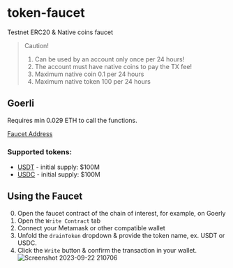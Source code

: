 # token-faucet
Testnet ERC20 & Native coins faucet

> Caution!
> 1. Can be used by an account only once per 24 hours!
> 2. The account must have native coins to pay the TX fee!
> 3. Maximum native coin 0.1 per 24 hours
> 4. Maximum native token 100 per 24 hours

## Goerli 

Requires min 0.029 ETH to call the functions.

[Faucet Address](https://goerli.etherscan.io/address/0xFF0eE965dE0a4F55AE173f39d1742c9f5DDd59aE#code)

### Supported tokens: 

- [USDT](https://goerli.etherscan.io/address/0x60b01F85a32E0556b311893037805D74383A45ff#code) - initial supply: $100M
- [USDC](https://goerli.etherscan.io/address/0x635417D99Fc0855A81CbFeb17E0271145d3cEcD9#code) - initial supply: $100M

## Using the Faucet

0. Open the faucet contract of the chain of interest, for example, on Goerly
1. Open the `Write Contract` tab
2. Connect your Metamask or other compatible wallet
3. Unfold the `drainToken` dropdown & provide the token name, ex. USDT or USDC.
4. Click the `Write` button & confirm the transaction in your wallet.
![Screenshot 2023-09-22 210706](https://github.com/Soheilprs/faucet/assets/106927616/732e9b36-abdb-4440-9ec0-0c67b3b58364)